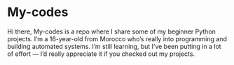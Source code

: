 # My-codes
Hi there,
My-codes is a repo where I share some of my beginner Python projects.
I’m a 16-year-old from Morocco who’s really into programming and building automated systems.
I’m still learning, but I’ve been putting in a lot of effort — I’d really appreciate it if you checked out my projects.
